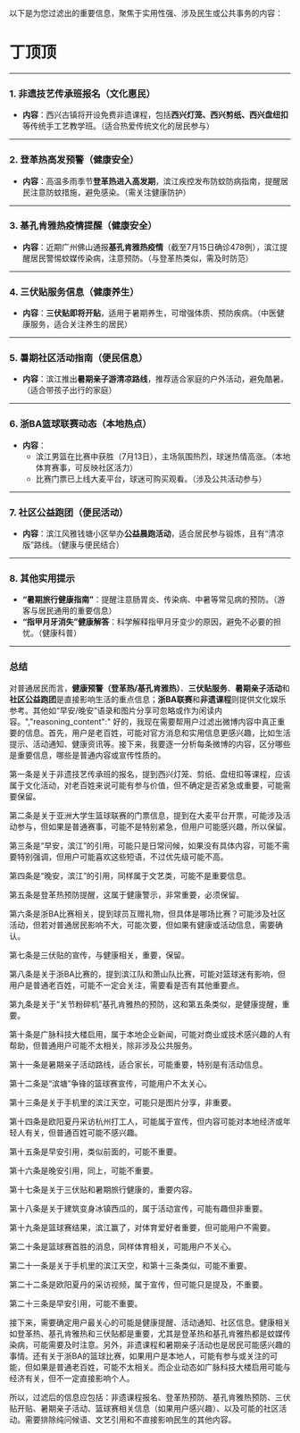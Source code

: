 

以下是为您过滤出的重要信息，聚焦于实用性强、涉及民生或公共事务的内容：


# 丁顶顶


---

### **1. 非遗技艺传承班报名（文化惠民）**  
- **内容**：西兴古镇将开设免费非遗课程，包括**西兴灯笼、西兴剪纸、西兴盘纽扣**等传统手工艺教学班。（适合热爱传统文化的居民参与）

---

### **2. 登革热高发预警（健康安全）**  
- **内容**：高温多雨季节**登革热进入高发期**，滨江疾控发布防蚊防病指南，提醒居民注意防蚊措施，避免感染。（需关注健康防护）

---

### **3. 基孔肯雅热疫情提醒（健康安全）**  
- **内容**：近期广州佛山通报**基孔肯雅热疫情**（截至7月15日确诊478例），滨江提醒居民警惕蚊媒传染病，注意预防。（与登革热类似，需及时防范）

---

### **4. 三伏贴服务信息（健康养生）**  
- **内容**：**三伏贴即将开贴**，适用于暑期养生，可增强体质、预防疾病。（中医健康服务，适合关注养生的居民）

---

### **5. 暑期社区活动指南（便民信息）**  
- **内容**：滨江推出**暑期亲子游清凉路线**，推荐适合家庭的户外活动，避免酷暑。（适合带孩子出行的家庭）

---

### **6. 浙BA篮球联赛动态（本地热点）**  
- **内容**：  
  - 滨江男篮在比赛中获胜（7月13日），主场氛围热烈，球迷热情高涨。（本地体育赛事，可反映社区活力）  
  - 比赛门票已上线大麦平台，球迷可购买观看。（涉及公共活动参与）

---

### **7. 社区公益跑团（便民活动）**  
- **内容**：滨江风雅钱塘小区举办**公益晨跑活动**，适合居民参与锻炼，且有“清凉版”路线。（健康与便民结合）

---

### **8. 其他实用提示**  
- **“暑期旅行健康指南”**：提醒注意肠胃炎、传染病、中暑等常见病的预防。（游客与居民通用的重要信息）  
- **“指甲月牙消失”健康解答**：科学解释指甲月牙变少的原因，避免不必要的担忧。（健康科普）

---

### **总结**  
对普通居民而言，**健康预警（登革热/基孔肯雅热）**、**三伏贴服务**、**暑期亲子活动**和**社区公益跑团**是直接影响生活的重点信息；**浙BA联赛**和**非遗课程**则提供文化娱乐参考。其他如“早安/晚安”语录和图片分享可忽略或作为闲读内容。","reasoning_content":"
好的，我现在需要帮用户过滤出微博内容中真正重要的信息。首先，用户是老百姓，可能对官方消息和实用信息更感兴趣，比如生活提示、活动通知、健康资讯等。接下来，我要逐一分析每条微博的内容，区分哪些是重要信息，哪些是普通内容或宣传性质的。

第一条是关于非遗技艺传承班的报名，提到西兴灯笼、剪纸、盘纽扣等课程，应该属于文化活动，对老百姓来说可能有参与价值，但不确定是否紧急或重要，可能需要保留。

第二条是关于亚洲大学生篮球联赛的门票信息，提到在大麦平台开票，可能涉及活动参与，但如果是普通赛事，可能不是特别紧急，但用户可能感兴趣，所以保留。

第三条是“早安，滨江”的引用，可能只是日常问候，如果没有具体内容，可能不需要特别强调，但用户可能喜欢这些短语，不过优先级可能不高。

第四条是“晚安，滨江”的引用，同样属于文艺类，可能不是重要信息。

第五条是登革热预防提醒，这属于健康警示，非常重要，必须保留。

第六条是浙BA比赛相关，提到球员互赠礼物，但具体是哪场比赛？可能涉及社区活动，但若对普通居民影响不大，可能次要，但如果有健康或活动信息，需要确认。

第七条是三伏贴的宣传，与健康相关，重要，保留。

第八条是关于浙BA比赛的，提到滨江队和萧山队比赛，可能对篮球迷有影响，但用户是普通老百姓，可能不一定会关注，需要看是否有其他重要点。

第九条是关于“关节粉碎机”基孔肯雅热的预防，这和第五条类似，是健康提醒，重要。

第十条是广脉科技大楼启用，属于本地企业新闻，可能对商业或技术感兴趣的人有帮助，但普通用户可能不太相关，除非涉及公共服务。

第十一条是暑期亲子活动路线，适合家长，可能重要，特别是有活动信息。

第十二条是“滨塘”争锋的篮球赛宣传，可能用户不太关心。

第十三条是关于手机里的滨江天空，可能只是图片分享，非重要。

第十四条是欧阳夏丹采访杭州打工人，可能属于宣传，但内容可能对本地经济或年轻人有关，但普通百姓可能不感兴趣。

第十五条是早安引用，类似前面的，可能不重要。

第十六条是晚安引用，同上，可能不重要。

第十七条是关于三伏贴和暑期旅行健康的，重要内容。

第十八条是关于建筑变身冰镇西瓜的，属于活动宣传，可能有趣但非重要。

第十九条是篮球赛结果，滨江赢了，对体育爱好者重要，但可能用户不需要。

第二十条是篮球赛首胜的消息，同样体育相关，可能用户不关心。

第二十一条是关于手机里的滨江天空，和第十三条类似，可能不重要。

第二十二条是欧阳夏丹的采访视频，属于宣传，但可能只是提及，不重要。

第二十三条是早安引用，可能不重要。

接下来，需要确定用户最关心的可能是健康提醒、活动通知、社区信息。健康相关如登革热、基孔肯雅热和三伏贴都是重要，尤其是登革热和基孔肯雅热都是蚊媒传染病，可能需要及时注意。另外，非遗课程和暑期亲子活动也是居民可能感兴趣的事情。还有关于浙BA的篮球比赛，如果用户是本地人，可能有参与或关注的可能，但如果是普通老百姓，可能不太相关。而企业动态如广脉科技大楼启用可能与经济有关，但不一定直接影响个人。

所以，过滤后的信息应包括：非遗课程报名、登革热预防、基孔肯雅热预防、三伏贴开贴、暑期亲子活动、篮球赛相关信息（如果用户感兴趣）、以及可能的社区活动。需要排除纯问候语、文艺引用和不直接影响民生的其他内容。
